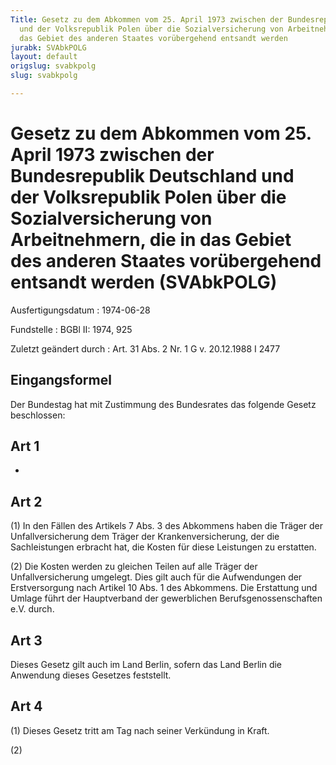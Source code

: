 ```yaml
---
Title: Gesetz zu dem Abkommen vom 25. April 1973 zwischen der Bundesrepublik Deutschland
  und der Volksrepublik Polen über die Sozialversicherung von Arbeitnehmern, die in
  das Gebiet des anderen Staates vorübergehend entsandt werden
jurabk: SVAbkPOLG
layout: default
origslug: svabkpolg
slug: svabkpolg

---
```


# Gesetz zu dem Abkommen vom 25. April 1973 zwischen der Bundesrepublik Deutschland und der Volksrepublik Polen über die Sozialversicherung von Arbeitnehmern, die in das Gebiet des anderen Staates vorübergehend entsandt werden (SVAbkPOLG)

Ausfertigungsdatum
:   1974-06-28

Fundstelle
:   BGBl II: 1974, 925

Zuletzt geändert durch
:   Art. 31 Abs. 2 Nr. 1 G v. 20.12.1988 I 2477

## Eingangsformel

Der Bundestag hat mit Zustimmung des Bundesrates das folgende Gesetz
beschlossen:

## Art 1

-

## Art 2

(1) In den Fällen des Artikels 7 Abs. 3 des Abkommens haben die Träger
der Unfallversicherung dem Träger der Krankenversicherung, der die
Sachleistungen erbracht hat, die Kosten für diese Leistungen zu
erstatten.

(2) Die Kosten werden zu gleichen Teilen auf alle Träger der
Unfallversicherung umgelegt. Dies gilt auch für die Aufwendungen der
Erstversorgung nach Artikel 10 Abs. 1 des Abkommens. Die Erstattung
und Umlage führt der Hauptverband der gewerblichen
Berufsgenossenschaften e.V. durch.

## Art 3

Dieses Gesetz gilt auch im Land Berlin, sofern das Land Berlin die
Anwendung dieses Gesetzes feststellt.

## Art 4

(1) Dieses Gesetz tritt am Tag nach seiner Verkündung in Kraft.

(2)

